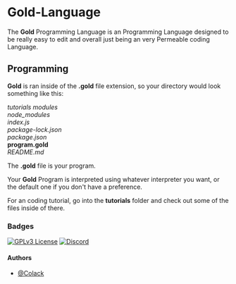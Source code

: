 # Gold-Language
The **Gold** Programming Language is an Programming Language designed to be really easy to
edit and overall just being an very Permeable coding Language.

## Programming
**Gold** is ran inside of the **.gold** file extension, so your directory would look something like this:   

*tutorials*
*modules*   
*node_modules*  
*index.js*  
*package-lock.json*   
*package.json*   
**program.gold**   
*README.md*    

The **.gold** file is your program.   

Your **Gold** Program is interpreted using whatever interpreter you want, or the default one if you don't have a preference.

For an coding tutorial, go into the **tutorials** folder and check out some of the files inside of there.


### Badges

[![GPLv3 License](https://img.shields.io/badge/License-GPL%20v3-yellow.svg)](https://opensource.org/licenses/)
[![Discord](https://img.shields.io/discord/945836676272517201?label=2%20Identical%20Rocks)]()



#### Authors

- [@Colack](https://www.github.com/Colack)

